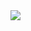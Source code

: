 <img src="https://capsule-render.vercel.app/api?height=50&section=header&text=개인프로젝트&fontSize=40" />
